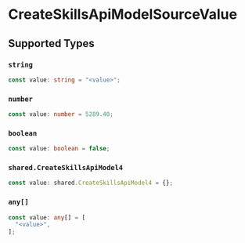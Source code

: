 # CreateSkillsApiModelSourceValue


## Supported Types

### `string`

```typescript
const value: string = "<value>";
```

### `number`

```typescript
const value: number = 5289.40;
```

### `boolean`

```typescript
const value: boolean = false;
```

### `shared.CreateSkillsApiModel4`

```typescript
const value: shared.CreateSkillsApiModel4 = {};
```

### `any[]`

```typescript
const value: any[] = [
  "<value>",
];
```

